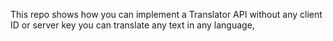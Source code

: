 This repo shows how you can implement a Translator API without any client ID or server key you can translate any text in any language,